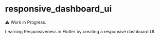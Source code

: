 # responsive_dashboard_ui

⚠ Work in Progress.

Learning Responsiveness in Flutter by creating a responsive dashboard UI.
